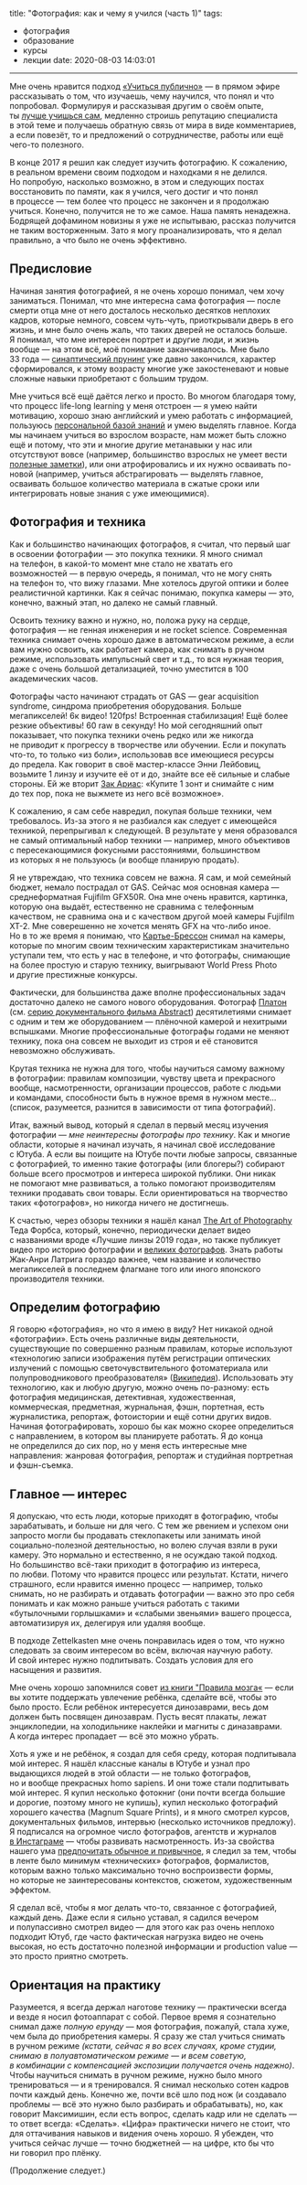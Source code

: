 title: "Фотография: как и чему я учился (часть 1)"
tags:
  - фотография
  - образование
  - курсы
  - лекции
date: 2020-08-03 14:03:01
---

Мне очень нравится подход [«Учиться публично»](https://verbaltovisual.mn.co/plans/40059)&nbsp;&mdash; в&nbsp;прямом эфире рассказывать о&nbsp;том, что изучаешь, чему научился, что понял и&nbsp;что попробовал. Формулируя и&nbsp;рассказывая другим о&nbsp;своём опыте, ты&nbsp;[лучше учишься сам](https://ru.wikipedia.org/wiki/%D0%A3%D1%87%D0%B5%D0%BD%D0%B8%D0%B5_%D1%87%D0%B5%D1%80%D0%B5%D0%B7_%D0%BE%D0%B1%D1%83%D1%87%D0%B5%D0%BD%D0%B8%D0%B5), медленно строишь репутацию специалиста в&nbsp;этой теме и&nbsp;получаешь обратную связь от&nbsp;мира в&nbsp;виде комментариев, а&nbsp;если повезёт, то&nbsp;и&nbsp;предложений о&nbsp;сотрудничестве, работы или ещё чего-то полезного.

В&nbsp;конце 2017&nbsp;я решил как следует изучить фотографию. К&nbsp;сожалению, в&nbsp;реальном времени своим подходом и&nbsp;находками я&nbsp;не&nbsp;делился. Но&nbsp;попробую, насколько возможно, в&nbsp;этом и&nbsp;следующих постах восстановить по&nbsp;памяти, как я&nbsp;учился, чего достиг и&nbsp;что понял в&nbsp;процессе&nbsp;&mdash; тем более что процесс не&nbsp;закончен и&nbsp;я&nbsp;продолжаю учиться. Конечно, получится не&nbsp;то&nbsp;же самое. Наша память ненадежна. Бодрящей дофамином новизны я&nbsp;уже не&nbsp;испытываю, рассказ получится не&nbsp;таким восторженным. Зато я&nbsp;могу проанализировать, что я&nbsp;делал правильно, а&nbsp;что было не&nbsp;очень эффективно.


## Предисловие

Начиная занятия фотографией, я&nbsp;не&nbsp;очень хорошо понимал, чем хочу заниматься. Понимал, что мне интересна сама фотография&nbsp;&mdash; после смерти отца мне от&nbsp;него досталось несколько десятков неплохих кадров, которые немного, совсем чуть-чуть, приоткрывали дверь в&nbsp;его жизнь, и&nbsp;мне было очень жаль, что таких дверей не&nbsp;осталось больше. Я&nbsp;понимал, что мне интересен портрет и&nbsp;другие люди, и&nbsp;жизнь вообще&nbsp;&mdash; на&nbsp;этом всё, моё понимание заканчивалось. Мне было 33&nbsp;года&nbsp;&mdash; [синаптический прунинг](https://ru.wikipedia.org/wiki/%D0%A1%D0%B8%D0%BD%D0%B0%D0%BF%D1%82%D0%B8%D1%87%D0%B5%D1%81%D0%BA%D0%B8%D0%B9_%D0%BF%D1%80%D1%83%D0%BD%D0%B8%D0%BD%D0%B3) уже давно закончился, характер сформировался, к&nbsp;этому возрасту многие уже закостеневают и&nbsp;новые сложные навыки приобретают с&nbsp;большим трудом. 

Мне учиться всё ещё даётся легко и&nbsp;просто. Во&nbsp;многом благодаря тому, что процесс life-long learning у&nbsp;меня отстроен&nbsp;&mdash; я&nbsp;умею найти мотивацию, хорошо знаю английский и&nbsp;умею работать с&nbsp;информацией, пользуюсь [персональной базой знаний](https://glebkalinin.ru/thinking-tools/) и&nbsp;умею выделять главное. Когда мы&nbsp;начинаем учиться во&nbsp;взрослом возрасте, нам может быть сложно ещё и&nbsp;потому, что эти и&nbsp;многие другие метанавыки у&nbsp;нас или отсутствуют вовсе (например, большинство взрослых не&nbsp;умеет вести [полезные заметки](/thinking-tools/)), или они атрофировались и&nbsp;их&nbsp;нужно осваивать по-новой (например, учиться абстрагировать&nbsp;&mdash; выделять главное, осваивать большое количество материала в&nbsp;сжатые сроки или интегрировать новые знания с&nbsp;уже имеющимися).



## Фотография и&nbsp;техника

Как и&nbsp;большинство начинающих фотографов, я&nbsp;считал, что первый шаг в&nbsp;освоении фотографии&nbsp;&mdash; это покупка техники. Я&nbsp;много снимал на&nbsp;телефон, в&nbsp;какой-то момент мне стало не&nbsp;хватать его возможностей&nbsp;&mdash; в&nbsp;первую очередь, я&nbsp;понимал, что не&nbsp;могу снять на&nbsp;телефон&nbsp;то, что вижу глазами. Мне хотелось другой оптики и&nbsp;более реалистичной картинки. Как я&nbsp;сейчас понимаю, покупка камеры&nbsp;&mdash; это, конечно, важный этап, но&nbsp;далеко не&nbsp;самый главный. 

Освоить технику важно и&nbsp;нужно, но, положа руку на&nbsp;сердце, фотография&nbsp;&mdash; не&nbsp;генная инженерия и&nbsp;не&nbsp;rocket science. Современная техника снимает очень хорошо даже в&nbsp;автоматическом режиме, а&nbsp;если вам нужно освоить, как работает камера, как снимать в&nbsp;ручном режиме, использовать импульсный свет и&nbsp;т.д., то&nbsp;вся нужная теория, даже с&nbsp;очень большой детализацией, точно уместится в&nbsp;100 академических часов.

Фотографы часто начинают страдать от&nbsp;GAS&nbsp;&mdash; gear acquisition syndrome, синдрома приобретения оборудования. Больше мегапикселей! 6к&nbsp;видео! 120fps! Встроенная стабилизация! Ещё более резкие объективы! 60&nbsp;raw в&nbsp;секунду! Но&nbsp;мой сегодняшний опыт показывает, что покупка техники очень редко или&nbsp;же никогда не&nbsp;приводит к&nbsp;прогрессу в&nbsp;творчестве или обучении. Если и&nbsp;покупать что-то, то&nbsp;только &laquo;из&nbsp;боли&raquo;, использовав все имеющиеся ресурсы до&nbsp;предела. Как говорит в&nbsp;своё мастер-классе Энни Лейбовиц, возьмите 1&nbsp;линзу и&nbsp;изучите её&nbsp;от&nbsp;и&nbsp;до, знайте все её&nbsp;сильные и&nbsp;слабые стороны. Ей&nbsp;же вторит [Зак Ариас](https://www.zackarias.com/): &laquo;Купите 1&nbsp;зонт и&nbsp;снимайте с&nbsp;ним до&nbsp;тех пор, пока не&nbsp;выжмете из&nbsp;него всё возможное&raquo;.

К&nbsp;сожалению, я&nbsp;сам себе навредил, покупая больше техники, чем требовалось. Из-за этого я&nbsp;не&nbsp;разбиался как следует с&nbsp;имеющейся техникой, перепрыгивал к&nbsp;следующей. В&nbsp;результате у&nbsp;меня образовался не&nbsp;самый оптимальный набор техники&nbsp;&mdash; например, много объективов с&nbsp;пересекающимися фокусными расстояниями, большинством из&nbsp;которых я&nbsp;не&nbsp;пользуюсь (и&nbsp;вообще планирую продать).

Я&nbsp;не&nbsp;утвреждаю, что техника совсем не&nbsp;важна. Я&nbsp;сам, и&nbsp;мой семейный бюджет, немало пострадал от&nbsp;GAS. Сейчас моя основная камера&nbsp;&mdash; среднеформатная Fujifilm GFX50R. Она мне очень нравится, картинка, которую она выдаёт, естественно не&nbsp;сравнима с&nbsp;телефонным качеством, не&nbsp;сравнима она и&nbsp;с&nbsp;качеством другой моей камеры Fujifilm XT-2. Мне соверешенно не&nbsp;хочется менять GFX на&nbsp;что-либо иное. Но&nbsp;в&nbsp;то&nbsp;же время я&nbsp;понимаю, что [Картье-Брессон](https://ru.wikipedia.org/wiki/%D0%9A%D0%B0%D1%80%D1%82%D1%8C%D0%B5-%D0%91%D1%80%D0%B5%D1%81%D1%81%D0%BE%D0%BD,_%D0%90%D0%BD%D1%80%D0%B8) снимал на&nbsp;камеры, которые по&nbsp;многим своим техническим характеристикам значительно уступали тем, что есть у&nbsp;нас в&nbsp;телефоне, и&nbsp;что фотографы, снимающие на&nbsp;более простую и&nbsp;старую технику, выигрывают World Press Photo и&nbsp;другие престижные конкурсы.

Фактически, для большинства даже вполне профессиональных задач достаточно далеко не&nbsp;самого нового оборудования. Фотограф [Платон](http://www.platonphoto.com/) (см. [серию документального фильма Abstract](https://www.youtube.com/watch?v=BDpqt-haLLM)) десятилетиями снимает с&nbsp;одним и&nbsp;тем&nbsp;же оборудованием&nbsp;&mdash; плёночной камерой и&nbsp;нехитрыми вспышками. Многие профессиональные фотографы годами не&nbsp;меняют технику, пока она совсем не&nbsp;выходит из&nbsp;строя и&nbsp;её&nbsp;становится невозможно обслуживать. 

Крутая техника не&nbsp;нужна для того, чтобы научиться самому важному в&nbsp;фотографии: правилам композиции, чувству цвета и&nbsp;прекрасного вообще, насмотренности, организации процессов, работе с&nbsp;людьми и&nbsp;командами, способности быть в&nbsp;нужное время в&nbsp;нужном месте... (список, разумеется, разнится в&nbsp;зависимости от&nbsp;типа фотографий).

Итак, важный вывод, который я&nbsp;сделал в&nbsp;первый месяц изучения фотографии&nbsp;&mdash; *мне неинтересны фотографы про технику*. Как и&nbsp;многие области, которые я&nbsp;начинал изучать, я&nbsp;начинал своё исследование с&nbsp;Ютуба. А&nbsp;если вы&nbsp;поищите на&nbsp;Ютубе почти любые запросы, связанные с&nbsp;фотографией, то&nbsp;именно такие фотографы (или блогеры?) собирают больше всего просмотров и&nbsp;интереса широкой публики. Они никак не&nbsp;помогают мне развиваться, а&nbsp;только помогают производителям техники продавать свои товары. Если ориентироваться на&nbsp;творчество таких &laquo;фотографов&raquo;, но&nbsp;никогда ничего не&nbsp;достигнешь.

К&nbsp;счастью, через обзоры техники я&nbsp;нашёл канал [The Art of&nbsp;Photography](https://www.youtube.com/user/theartofphotography) Теда Форбса, который, конечно, периодически делает видео с&nbsp;названиями вроде &laquo;Лучшие линзы 2019&nbsp;года&raquo;, но&nbsp;также публикует видео про историю фотографии&nbsp;и [великих фотографов](https://www.youtube.com/playlist?list=PLGEE7pGLuppS6Wn-FHetQPfo0QbeDiTYe). Знать работы Жак-Анри Латрига гораздо важнее, чем название и&nbsp;количество мегапикселей в&nbsp;последнем флагмане того или иного японского производителя техники.


## Определим фотографию

Я&nbsp;говорю &laquo;фотография&raquo;, но&nbsp;что я&nbsp;имею в&nbsp;виду? Нет никакой одной &laquo;фотографии&raquo;. Есть очень различные виды деятельности, существующие по&nbsp;совершенно разным правилам, которые используют &laquo;технологию записи изображения путём регистрации оптических излучений с&nbsp;помощью светочувствительного фотоматериала или полупроводникового преобразователя&raquo; ([Википедия](https://ru.wikipedia.org/wiki/%D0%A4%D0%BE%D1%82%D0%BE%D0%B3%D1%80%D0%B0%D1%84%D0%B8%D1%8F)). Использовать эту технологию, как и&nbsp;любую другую, можно очень по-разному: есть фотография медицинская, детективная, художественная, коммерческая, предметная, журнальная, фэшн, портетная, есть журналистика, репортаж, фотоистории и&nbsp;ещё сотни других видов. Начиная фотографировать, хорошо&nbsp;бы как можно скорее определиться с&nbsp;направлением, в&nbsp;котором вы&nbsp;планируете работать. Я&nbsp;до&nbsp;конца не&nbsp;определился до&nbsp;сих пор, но&nbsp;у&nbsp;меня есть интересные мне направления: жанровая фотография, репортаж и&nbsp;студийная портретная и&nbsp;фэшн-съемка.


## Главное&nbsp;&mdash; интерес

Я&nbsp;допускаю, что есть люди, которые приходят в&nbsp;фотографию, чтобы зарабатывать, и&nbsp;больше ни&nbsp;для чего. С&nbsp;тем&nbsp;же рвением и&nbsp;успехом они запросто могли&nbsp;бы продавать стеклопакеты или занимать иной социально-полезной деятельностью, но&nbsp;волею случая взяли в&nbsp;руки камеру. Это нормально и&nbsp;естественно, я&nbsp;не&nbsp;осуждаю такой подход. Но&nbsp;большинство всё-таки приходит в&nbsp;фотографию из&nbsp;интереса, по&nbsp;любви. Потому что нравится процесс или результат. Кстати, ничего страшного, если нравится именно процесс&nbsp;&mdash; например, только снимать, но&nbsp;не&nbsp;разбирать и&nbsp;отдавать фотографии&nbsp;&mdash; важно это про себя понимать и&nbsp;как можно раньше учиться работать с&nbsp;такими &laquo;бутылочными горлышками&raquo; и&nbsp;&laquo;слабыми звеньями&raquo; вашего процесса, автоматизируя&nbsp;их, делегируя или удаляя вообще. 

В&nbsp;подходе Zettelkasten мне очень понравилась идея о&nbsp;том, что нужно следовать за&nbsp;своим интересом во&nbsp;всём, включая научную работу. И&nbsp;свой интерес нужно подпитывать. Создать условия для его насыщения и&nbsp;развития. 

Мне очень хорошо запомнился совет [из&nbsp;книги &quot;Правила мозга&laquo;](/brain-rules-and-publishing/)&nbsp;&mdash; если вы&nbsp;хотите поддержать увлечение ребёнка, сделайте всё, чтобы это было просто. Если ребёнок интересуется динозаврами, весь дом должен быть посвящен динозаврам. Пусть весят плакаты, лежат энциклопедии, на&nbsp;холодильнике наклейки и&nbsp;магниты с&nbsp;диназаврами. А&nbsp;когда интерес пропадает&nbsp;&mdash; всё это можно убрать.

Хоть я&nbsp;уже и&nbsp;не&nbsp;ребёнок, я&nbsp;создал для себя среду, которая подпитывала мой интерес. Я&nbsp;нашёл классные каналы в&nbsp;Ютубе и&nbsp;узнал про выдающихся людей в&nbsp;этой области&nbsp;&mdash; не&nbsp;только фотографов, но&nbsp;и&nbsp;вообще прекрасных homo sapiens. И&nbsp;они тоже стали подпитывать мой интерес. Я&nbsp;купил несколько фотокниг (они почти всегда большие и&nbsp;дорогие, поэтому много не&nbsp;купишь), купил несколько фотографий хорошего качества (Magnum Square Prints), и&nbsp;я&nbsp;много смотрел курсов, документальных фильмов, интервью (несколько источников предложу). Я&nbsp;подписался на&nbsp;огромное число фотографов, агентств и&nbsp;журналов [в&nbsp;Инстаграме](https://instagram.com/glebkalinin)&nbsp;&mdash; чтобы развивать насмотренность. Из-за свойства нашего ума [предпочитать обычное и&nbsp;привычное](https://glebkalinin.ru/vincent-icke-koinophilia/), я&nbsp;следил за&nbsp;тем, чтобы в&nbsp;ленте было минимум &laquo;технических&raquo; фотографов, формалистов, которым важно только максимально точно воспроизвести формы, но&nbsp;которые не&nbsp;заинтересованы контекстов, сюжетом, художественным эффектом. 

Я&nbsp;сделал всё, чтобы я&nbsp;мог делать что-то, связанное с&nbsp;фотографией, каждый день. Даже если я&nbsp;сильно уставал, я&nbsp;садился вечером и&nbsp;полупассивно смотрел видео&nbsp;&mdash; для этого как раз очень неплохо подходит Ютуб, где часто фактическая нагрузка видео не&nbsp;очень высокая, но&nbsp;есть достаточно полезной информации и&nbsp;production value&nbsp;&mdash; это просто приятно смотреть.

## Ориентация на&nbsp;практику

Разумеется, я&nbsp;всегда держал наготове технику&nbsp;&mdash; практически всегда и&nbsp;везде я&nbsp;носил фотоаппарат с&nbsp;собой. Первое время я&nbsp;сознательно снимал даже *полную ерунду*&nbsp;&mdash; моя фотография, пожалуй, стала хуже, чем была до&nbsp;приобретения камеры. Я&nbsp;сразу&nbsp;же стал учиться снимать в&nbsp;ручном режиме *(кстати, сейчас я&nbsp;во&nbsp;всех случаях, кроме студии, снимаю в&nbsp;полуавтоматическом режиме&nbsp;&mdash; и&nbsp;всем советую, в&nbsp;комбинации с&nbsp;компенсацией экспозиции получается очень надежно)*. Чтобы научиться снимать в&nbsp;ручном режиме, нужно было много тренироваться&nbsp;&mdash; и&nbsp;я&nbsp;тренировался. Я&nbsp;снимал несколько сотен кадров почти каждый день. Конечно&nbsp;же, почти всё шло под нож (и&nbsp;создавало проблемы&nbsp;&mdash; всё это нужно было разбирать и&nbsp;обрабатывать), но, как говорит Максимишин, если есть вопрос, сделать кадр или не&nbsp;сделать&nbsp;&mdash; то&nbsp;ответ всегда: &laquo;Сделать&raquo;. &laquo;Цифра&raquo; практически ничего не&nbsp;стоит, что для оттачивания навыков и&nbsp;видения очень хорошо. Я&nbsp;убежден, что учиться сейчас лучше&nbsp;&mdash; точно бюджетней&nbsp;&mdash; на&nbsp;цифре, кто&nbsp;бы что ни&nbsp;говорил про плёнку.

(Продолжение следует.)